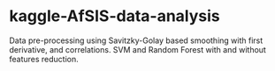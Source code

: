 # kaggle-AfSIS-data-analysis
Data pre-processing using Savitzky-Golay based smoothing with first derivative, and correlations. SVM and Random Forest with and without features reduction.
